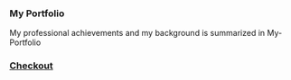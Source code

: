 ### My Portfolio

My professional achievements and my background is summarized in My-Portfolio

### [Checkout](https://portfolio-shubham-gadge.herokuapp.com/)
